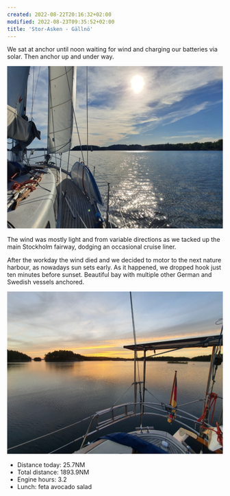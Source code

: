 ```yaml
---
created: 2022-08-22T20:16:32+02:00
modified: 2022-08-23T09:35:52+02:00
title: 'Stor-Asken - Gällnö'
---
```


We sat at anchor until noon waiting for wind and charging our batteries via solar. Then anchor up and under way.

![Image](../2022/480d37196cea668405779abc8b41abf2.jpg) 

The wind was mostly light and from variable directions as we tacked up the main Stockholm fairway, dodging an occasional cruise liner.

After the workday the wind died and we decided to motor to the next nature harbour, as nowadays sun sets early. As it happened, we dropped hook just ten minutes before sunset. Beautiful bay with multiple other German and Swedish vessels anchored.

![Image](../2022/e0ac45831c683451c43c78d5dd62f2a1.jpg) 

* Distance today: 25.7NM
* Total distance: 1893.9NM
* Engine hours: 3.2
* Lunch: feta avocado salad
